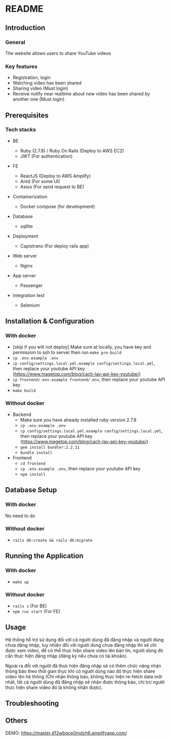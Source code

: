 # README

## Introduction
### General
  The website allows users to share YouTube videos
### Key features
  - Registration, login
  - Watching video has been shared
  - Sharing video (Must login)
  - Receive notify near realtime about new video has been shared by another one (Must login)

## Prerequisites
### Tech stacks
  - BE
    - Ruby (2.7.8) / Ruby On Rails (Deploy to AWS EC2)
    - JWT (For authentication)

  - FE
    - ReactJS (Deploy to AWS Amplify)
    - Antd (For some UI)
    - Axios (For send request to BE)

  - Containerization
    - Docker compose (for development)

  - Database
    - sqllite

  - Deployment
    - Capistrano (For deploy rails app)

  - Web server
    - Nginx

  - App server
    - Passenger

  - Integration test
    - Selenium

## Installation & Configuration
### With docker
  - [skip if you will not deploy] Make sure at locally, you have key and permission to ssh to server then run `make pre-build`
  - `cp .env.example .env`
  - `cp config/settings.local.yml.example config/settings.local.yml`, then replace your youtube API key (https://www.magetop.com/blog/cach-lay-api-key-youtube/)
  - `cp frontend/.env.example frontend/.env`, then replace your youtube API key
  - `make build`
### Without docker
  * Backend
    - Make sure you have already installed ruby version 2.7.8
    - `cp .env.example .env`
    - `cp config/settings.local.yml.example config/settings.local.yml`, then replace your youtube API key (https://www.magetop.com/blog/cach-lay-api-key-youtube/)
    - `gem install bundler:2.2.11`
    - `bundle install`
  * Frontend
    - `cd frontend`
    - `cp .env.example .env`, then replace your youtube API key
    - `npm install`

## Database Setup
### With docker
  No need to do
### Without docker
  - `rails db:create && rails db:migrate`

## Running the Application
### With docker
  - `make up`
### Without docker
  - `rails s` (For BE)
  - `npm run start` (For FE)

## Usage
  Hệ thống hỗ trợ sử dụng đối với cả người dùng đã đăng nhập và người dùng chưa dăng nhập, tuy nhiên đối với người dùng chưa đăng nhập thì sẽ chỉ được xem video, để có thể thực hiện share video lên bản tin, người dùng đó cần thực hiện đăng nhập (đăng ký nếu chưa có tài khoản).

  Ngoài ra đối với người đã thưc hiện đăng nhập sẽ có thêm chức năng nhận thông báo theo thời gian thực khi có người dùng nào đó thực hiện share video lên hệ thống (Chỉ nhận thông báo, không thực hiện re-fetch data mới nhất, tất cả người dùng đã đăng nhập sẽ nhận được thông báo, chỉ trừ người thực hiện share video đó là không nhận được).

## Troubleshooting

## Others
DEMO: https://master.d12wbqcp0mdzh6.amplifyapp.com/
